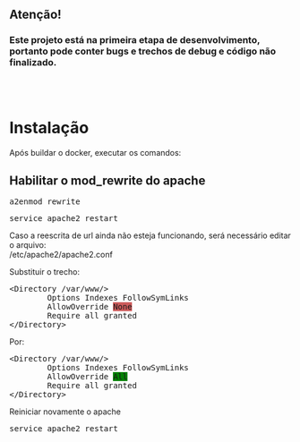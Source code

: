 ## Atenção!
### Este projeto está na primeira etapa de desenvolvimento, portanto pode conter bugs e trechos de debug e código não finalizado.
<br><br>

# Instalação

Após buildar o docker, executar os comandos:

## Habilitar o mod_rewrite do apache

<pre>a2enmod rewrite</pre>
<pre>service apache2 restart</pre>

Caso a reescrita de url ainda não esteja funcionando, será necessário editar o arquivo:<br>
/etc/apache2/apache2.conf<br>

Substituir o trecho:
<pre>
&lt;Directory /var/www/&gt;
        Options Indexes FollowSymLinks
        AllowOverride <span style="background-color: indianred">None</span>
        Require all granted
&lt;/Directory&gt;
</pre>

Por:

<pre>
&lt;Directory /var/www/&gt;
        Options Indexes FollowSymLinks
        AllowOverride <span style="background-color: green">All</span> 
        Require all granted
&lt;/Directory&gt;
</pre>

Reiniciar novamente o apache<br>
<pre>service apache2 restart</pre>
